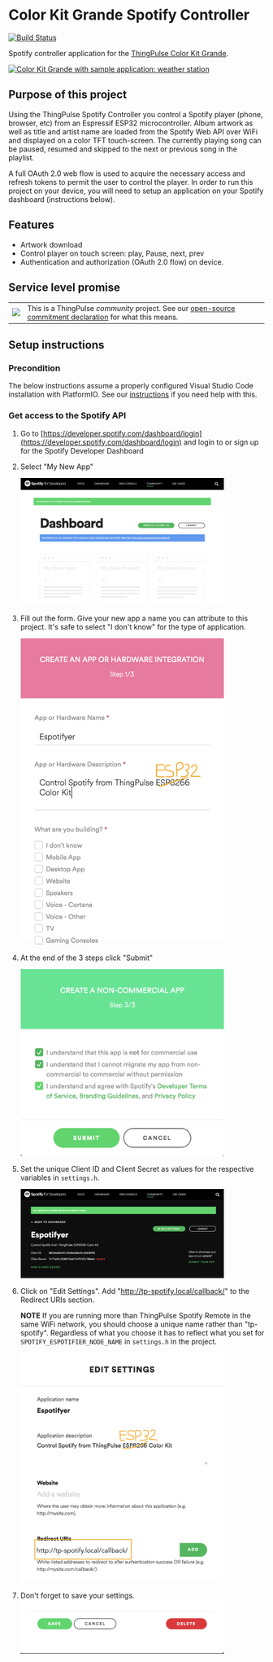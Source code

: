 # Color Kit Grande Spotify Controller

[![Build Status](https://github.com/ThingPulse/esp32-spotify-remote/actions/workflows/main.yml/badge.svg)](https://github.com/ThingPulse/esp32-spotify-remote/actions)

Spotify controller application for the [ThingPulse Color Kit Grande](https://thingpulse.com/product/esp32-wifi-color-display-kit-grande/).

[![Color Kit Grande with sample application: weather station](https://thingpulse.com/wp-content/uploads/2022/10/ThingPulse-Color-Kit-Grand-with-sample-application.jpg)](https://thingpulse.com/product/esp32-wifi-color-display-kit-grande/)

## Purpose of this project

Using the ThingPulse Spotify Controller you control a Spotify player (phone, browser, etc) from an Espressif ESP32 microcontroller.
Album artwork as well as title and artist name are loaded from the Spotify Web API over WiFi and displayed on a color TFT touch-screen.
The currently playing song can be paused, resumed and skipped to the next or previous song in the playlist.

A full OAuth 2.0 web flow is used to acquire the necessary access and refresh tokens to permit the user to control the player.
In order to run this project on your device, you will need to setup an application on your Spotify dashboard (instructions below).

## Features

 - Artwork download
 - Control player on touch screen: play, Pause, next, prev
 - Authentication and authorization (OAuth 2.0 flow) on device.

## Service level promise

<table><tr><td><img src="https://thingpulse.com/assets/ThingPulse-open-source-community.png" width="150">
</td><td>This is a ThingPulse <em>community</em> project. See our <a href="https://thingpulse.com/about/open-source-commitment/">open-source commitment declaration</a> for what this means.</td></tr></table>

## Setup instructions

### Precondition

The below instructions assume a properly configured Visual Studio Code installation with PlatformIO.
See our [instructions](https://docs.thingpulse.com/guides/esp32-color-kit-grande/#development-environment) if you need help with this.

### Get access to the Spotify API

1. Go to [https://developer.spotify.com/dashboard/login](https://developer.spotify.com/dashboard/login) and login to or sign up for the Spotify Developer Dashboard

2. Select "My New App"

   <img src="./images/SpotifyDashboard.png" width="400">

3. Fill out the form. Give your new app a name you can attribute to this project.
It's safe to select "I don't know" for the type of application.

   <img src="./images/SpotifyAppSignUp1.png" width="400">

4. At the end of the 3 steps click "Submit"

   <img src="./images/SpotifyppSignUp3.png" width="400">

5. Set the unique Client ID and Client Secret as values for the respective variables in `settings.h`.

   <img src="./images/SpotifyCredentials.png" width="400">

6. Click on "Edit Settings". Add "http://tp-spotify.local/callback/" to the Redirect URIs section.

   **NOTE** If you are running more than ThingPulse Spotify Remote in the same WiFi network, you should choose a unique name rather than "tp-spotify". Regardless of what you choose it has to reflect what you set for `SPOTIFY_ESPOTIFIER_NODE_NAME` in `settings.h` in the project.

   <img src="./images/SpotifyAppSettings.png" width="400">

7. Don't forget to save your settings.
   <img src="./images/SpotifyAppSettingsSave.png" width="400">
